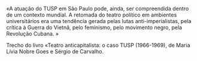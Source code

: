 «A atuação do  TUSP em São Paulo pode, ainda, ser compreendida dentro de um contexto mundial. A retomada do teatro político em ambientes universitários era uma tendência gerada pelas lutas anti-imperialistas, pela crítica à Guerra do Vietnã, pelo feminismo, pelo movimento negro, pela Revolução Cubana. »

Trecho do livro «Teatro anticapitalista: o caso TUSP (1966-1969), de Maria Lívia Nobre Goes e Sérgio de Carvalho.
